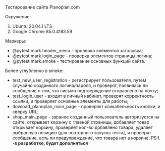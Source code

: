 Тестирование сайта Planoplan.com

Окружение: 
1. Ubuntu 20.04.1 LTS
2. Google Chrome 85.0.4183.59

Маркеры:
* @pytest.mark.header_menu - проверка элементов заголовка;
* @pytest.mark.login_page - проверка элементов страницы логина;
* @pytest.mark.smoke - тестирование основных функций сайта.

Более углубленно в smoke:
* test_new_user_registration - регистрирует пользователя, путём случайно созданного логина/пароля, и проверят, появилась ли сообщение о том, что письмо подтверждение отправлено на почту;
* test_login_user - входит в личный кабинет, проверят корректность ссылки, и проверяет основные элементы для работы;
* dowload_planoplan_main_page - проверяет кликабельность кнопки, и сверку URL;
* shop_main_page - заранее созданный пользователь авторизуется на сайте, открывает корзину с главной страницы, добавляет товар , открывает корзину, проверяет кол-во добавлено товара, удаляет выбранную позицию (для повторного запуска теста), и проверят сообщение, есть ли предупреждение, что товара нет в корзине.
PS:**\ -в разработке, будет дополняться**
